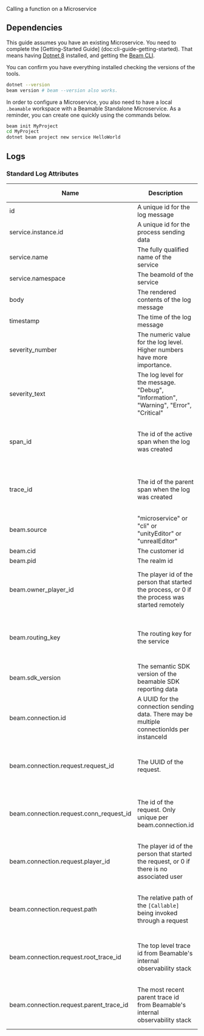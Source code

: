 Calling a function on a Microservice
## Dependencies

This guide assumes you have an existing Microservice. You need to complete the 
[Getting-Started Guide]
(doc:cli-guide-getting-started). That means having [Dotnet 8](https://dotnet.microsoft.com/en-us/download/dotnet/8.0) installed, and getting the  [Beam CLI](https://www.nuget.org/packages/Beamable.Tools).

You can confirm you have everything installed checking the versions of the tools.
```sh
dotnet --version
beam version # beam --version also works.
```

In order to configure a Microservice, you also need to have a local `.beamable` workspace with a Beamable Standalone Microservice. As a reminder, you can create one quickly using the commands below.
```sh
beam init MyProject
cd MyProject
dotnet beam project new service HelloWorld
```

## Logs

### Standard Log Attributes

| Name                                    | Description                                                                                    | Conditions                                             | Standard Set | LEVEL   | 
|-----------------------------------------|------------------------------------------------------------------------------------------------|--------------------------------------------------------|--------------|---------|
| id                                      | A unique id for the log message                                                                |                                                        | OTEL         |         |
| service.instance.id                     | A unique id for the process sending data                                                       |                                                        | OTEL         |         |
| service.name                            | The fully qualified name of the service                                                        |                                                        | OTEL         |         |
| service.namespace                       | The beamoId of the service                                                                     |                                                        | OTEL         |         |
| body                                    | The rendered contents of the log message                                                       |                                                        | OTEL         |         |
| timestamp                               | The time of the log message                                                                    |                                                        | OTEL         |         |
| severity_number                         | The numeric value for the log level. Higher numbers have more importance.                      |                                                        | OTEL         |         |
| severity_text                           | The log level for the message. "Debug", "Information", "Warning", "Error", "Critical"          |                                                        | OTEL         |         |
| span_id                                 | The id of the active span when the log was created                                             | Only included when a trace is being recorded           | OTEL         |         |
| trace_id                                | The id of the parent span when the log was created                                             | Only included when a trace is being recorded           | OTEL         |         |
| beam.source                             | "microservice" or "cli" or "unityEditor" or "unrealEditor"                                     |                                                        | BEAM         |         |
| beam.cid                                | The customer id                                                                                |                                                        | BEAM         |         |
| beam.pid                                | The realm id                                                                                   |                                                        | BEAM         |         |
| beam.owner_player_id                    | The player id of the person that started the process, or 0 if the process was started remotely | Only included when the service is running locally      | BEAM         |         |
| beam.routing_key                        | The routing key for the service                                                                | Only included when the service is running locally      | BEAM         |         |
| beam.sdk_version                        | The semantic SDK version of the beamable SDK reporting data                                    |                                                        | BEAM         |         |
| beam.connection.id                      | A UUID for the connection sending data. There may be multiple connectionIds per instanceId     | Only included after a connection has been established  | BEAM         |         |
| beam.connection.request.request_id      | The UUID of the request.                                                                       | Only included when the service is processing a request | BEAM         |         |
| beam.connection.request.conn_request_id | The id of the request. Only unique per beam.connection.id                                      | Only included when the service is processing a request | BEAM         | VERBOSE |
| beam.connection.request.player_id       | The player id of the person that started the request, or 0 if there is no associated user      | Only included when the service is processing a request | BEAM         |         |
| beam.connection.request.path            | The relative path of the `[Callable]` being invoked through a request                          | Only included when the service is processing a request | BEAM         |         |
| beam.connection.request.root_trace_id   | The top level trace id from Beamable's internal observability stack                            | Only included when the service is processing a request | BEAM         | VERBOSE |
| beam.connection.request.parent_trace_id | The most recent parent trace id from Beamable's internal observability stack                   | Only included when the service is processing a request | BEAM         | VERBOSE |

